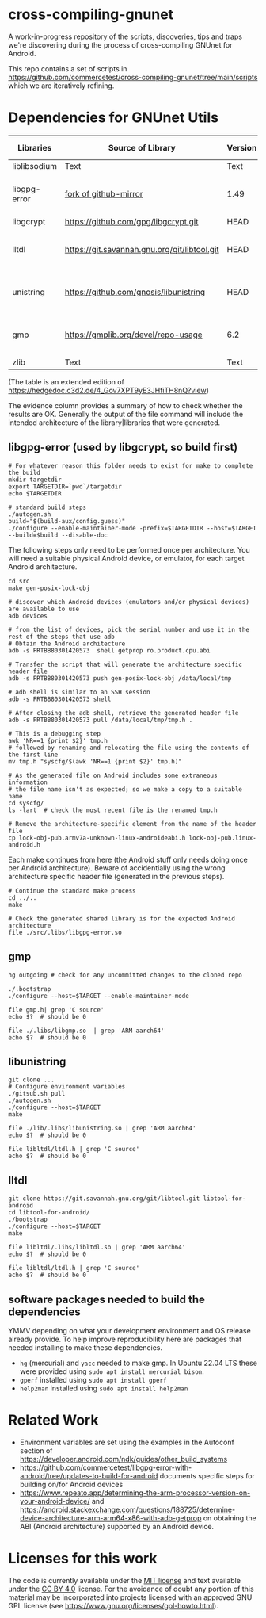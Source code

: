 # cross-compiling-gnunet
A work-in-progress repository of the scripts, discoveries, tips and traps we're discovering during the process of cross-compiling GNUnet for Android.

This repo contains a set of scripts in https://github.com/commercetest/cross-compiling-gnunet/tree/main/scripts which we are iteratively refining.

# Dependencies for GNUnet Utils
| Libraries | Source of Library | Version | How built | Local location on build machine | Evidence |
| -------- | -------- | -------- |  -------- | -------- | -------- |
| liblibsodium| Text     | Text     | Text     | Text     | Text     |
| libgpg-error | [fork of github-mirror](https://github.com/commercetest/libgpg-error-with-android.git ) | 1.49 | Text | ~/x-compile-gnunet-sandbox/libgpg-error-with-android | file ./src/.libs/libgpg-error.so |
| libgcrypt| https://github.com/gpg/libgcrypt.git     | HEAD     | Text     | Text     | Text     |
| lltdl| https://git.savannah.gnu.org/git/libtool.git    | HEAD     | Text     | ~/x-compile-gnunet-sandbox/libtool-for-android     | `file libltdl/.libs/libltdl.so`   |
| unistring| https://github.com/gnosis/libunistring     | HEAD     | Text     | ~/x-compile-gnunet-sandbox/libunistring-for-android     | `file ./lib/.libs/libunistring.so` |
| gmp| https://gmplib.org/devel/repo-usage   | 6.2     | Text     | ~/x-compile-gnunet-sandbox/gmp-6_2_for_android     | `file ./.libs/libgmp.so`     |
| zlib| Text     | Text     | Text     | Text     | Text     |

(The table is an extended edition of https://hedgedoc.c3d2.de/4_Gov7XPT9yE3JHfiTH8nQ?view)

The evidence column provides a summary of how to check whether the results are OK. Generally the output of the file command will include the intended architecture of the library|libraries that were generated.

## libgpg-error (used by libgcrypt, so build first)
```
# For whatever reason this folder needs to exist for make to complete the build
mkdir targetdir
export TARGETDIR=`pwd`/targetdir
echo $TARGETDIR

# standard build steps
./autogen.sh 
build="$(build-aux/config.guess)"
./configure --enable-maintainer-mode -prefix=$TARGETDIR --host=$TARGET --build=$build --disable-doc
```
The following steps only need to be performed once per architecture. You will need a suitable physical Android device, or emulator, for each target Android architecture.
```
cd src
make gen-posix-lock-obj

# discover which Android devices (emulators and/or physical devices) are available to use
adb devices

# from the list of devices, pick the serial number and use it in the rest of the steps that use adb
# Obtain the Android architecture
adb -s FRTBB80301420573  shell getprop ro.product.cpu.abi

# Transfer the script that will generate the architecture specific header file
adb -s FRTBB80301420573 push gen-posix-lock-obj /data/local/tmp

# adb shell is similar to an SSH session
adb -s FRTBB80301420573 shell

# After closing the adb shell, retrieve the generated header file
adb -s FRTBB80301420573 pull /data/local/tmp/tmp.h .

# This is a debugging step
awk 'NR==1 {print $2}' tmp.h
# followed by renaming and relocating the file using the contents of the first line 
mv tmp.h "syscfg/$(awk 'NR==1 {print $2}' tmp.h)"

# As the generated file on Android includes some extraneous information 
# the file name isn't as expected; so we make a copy to a suitable name
cd syscfg/
ls -lart  # check the most recent file is the renamed tmp.h

# Remove the architecture-specific element from the name of the header file
cp lock-obj-pub.armv7a-unknown-linux-androideabi.h lock-obj-pub.linux-android.h
```
Each make continues from here (the Android stuff only needs doing once per Android architecture).
Beware of accidentially using the wrong architecture specific header file (generated in the previous steps).
```
# Continue the standard make process
cd ../..
make

# Check the generated shared library is for the expected Android architecture
file ./src/.libs/libgpg-error.so
```

## gmp
```
hg outgoing # check for any uncommitted changes to the cloned repo

./.bootstrap
./configure --host=$TARGET --enable-maintainer-mode

file gmp.h| grep 'C source'
echo $?  # should be 0

file ./.libs/libgmp.so  | grep 'ARM aarch64'
echo $?  # should be 0
```

## libunistring
```
git clone ...
# Configure environment variables
./gitsub.sh pull
./autogen.sh 
./configure --host=$TARGET
make

file ./lib/.libs/libunistring.so | grep 'ARM aarch64'
echo $?  # should be 0

file libltdl/ltdl.h | grep 'C source'
echo $?  # should be 0
```

## lltdl
```
git clone https://git.savannah.gnu.org/git/libtool.git libtool-for-android
cd libtool-for-android/
./bootstrap
./configure --host=$TARGET
make

file libltdl/.libs/libltdl.so | grep 'ARM aarch64'
echo $?  # should be 0

file libltdl/ltdl.h | grep 'C source'
echo $?  # should be 0
```

## software packages needed to build the dependencies
YMMV depending on what your development environment and OS release already provide. To help improve reproducibility here are packages that needed installing to make these dependencies.

- `hg` (mercurial) and `yacc` needed to make gmp. In Ubuntu 22.04 LTS these were provided using `sudo apt install mercurial bison`.
- `gperf` installed using `sudo apt install gperf`
- `help2man` installed using `sudo apt install help2man`

# Related Work

- Environment variables are set using the examples in the Autoconf section of https://developer.android.com/ndk/guides/other_build_systems
- https://github.com/commercetest/libgpg-error-with-android/tree/updates-to-build-for-android documents specific steps for building on/for Android devices
- https://www.repeato.app/determining-the-arm-processor-version-on-your-android-device/ and https://android.stackexchange.com/questions/188725/determine-device-architecture-arm-arm64-x86-with-adb-getprop on obtaining the ABI (Android architecture) supported by an Android device.

# Licenses for this work
The code is currently available under the [MIT license](https://github.com/commercetest/cross-compiling-gnunet?tab=MIT-1-ov-file#readme) and text available under the [CC BY 4.0](https://creativecommons.org/licenses/by/4.0/) license. For the avoidance of doubt any portion of this material may be incorporated into projects licensed with an approved GNU GPL license (see https://www.gnu.org/licenses/gpl-howto.html).
